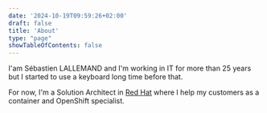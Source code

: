 ```yaml
---
date: '2024-10-19T09:59:26+02:00'
draft: false
title: 'About'
type: "page"
showTableOfContents: false  
---
```


I'am Sébastien LALLEMAND and I'm working in IT for more than 25 years but I started to use a keyboard long time before that.

For now, I'm a Solution Architect in [Red Hat](https://redhat.com) where I help my customers as a container and OpenShift specialist.
